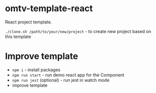 # omtv-template-react
React project template.

`./clone.sh /path/to/your/new/project` - to create new project based on this template

# Improve template
- `npm i` - install packages
- `npm run start` - run demo react app for the Component
- `npm run jest` (optional) - run jest in watch mode
- improve template
